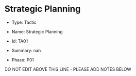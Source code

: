 # Strategic Planning

* Type: Tactic

* Name: Strategic Planning

* Id: TA01

* Summary: nan

* Phase: P01

DO NOT EDIT ABOVE THIS LINE - PLEASE ADD NOTES BELOW